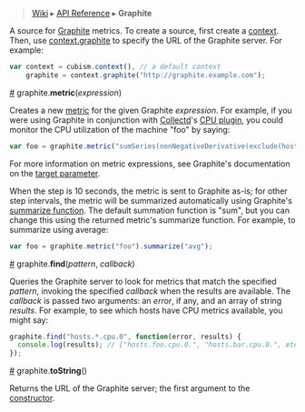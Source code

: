 > [Wiki](Home) ▸ [API Reference](API-Reference) ▸ <b>Graphite</b>

A source for [Graphite](http://graphite.wikidot.com/) metrics. To create a source, first create a [context](Context). Then, use [context.graphite](Context#wiki-graphite) to specify the URL of the Graphite server. For example:

```js
var context = cubism.context(), // a default context
    graphite = context.graphite("http://graphite.example.com");
```

<a name="metric" href="#wiki-metric">#</a> graphite.<b>metric</b>(<i>expression</i>)

Creates a new [metric](Metric) for the given Graphite <i>expression</i>. For example, if you were using Graphite in conjunction with [Collectd](http://collectd.org/)'s [CPU plugin](http://collectd.org/wiki/index.php/Plugin:CPU), you could monitor the CPU utilization of the machine "foo" by saying:

```js
var foo = graphite.metric("sumSeries(nonNegativeDerivative(exclude(hosts.foo.cpu.*.*,'idle')))");
```

For more information on metric expressions, see Graphite's documentation on the [target parameter](http://graphite.readthedocs.org/en/latest/render_api.html#target).

When the step is 10 seconds, the metric is sent to Graphite as-is; for other step intervals, the metric will be summarized automatically using Graphite's [summarize function](http://graphite.readthedocs.org/en/1.0/functions.html#graphite.render.functions.summarize). The default summation function is "sum", but you can change this using the returned metric's summarize function. For example, to summarize using average:

```js
var foo = graphite.metric("foo").summarize("avg");
```

<a name="find" href="#wiki-find">#</a> graphite.<b>find</b>(<i>pattern</i>, <i>callback</i>)

Queries the Graphite server to look for metrics that match the specified <i>pattern</i>, invoking the specified <i>callback</i> when the results are available. The <i>callback</i> is passed two arguments: an <i>error</i>, if any, and an array of string <i>results</i>. For example, to see which hosts have CPU metrics available, you might say:

```js
graphite.find("hosts.*.cpu.0", function(error, results) {
  console.log(results); // ["hosts.foo.cpu.0.", "hosts.bar.cpu.0.", etc.]
});
```

<a name="toString" href="#wiki-toString">#</a> graphite.<b>toString</b>()

Returns the URL of the Graphite server; the first argument to the [constructor](#wiki-graphite).